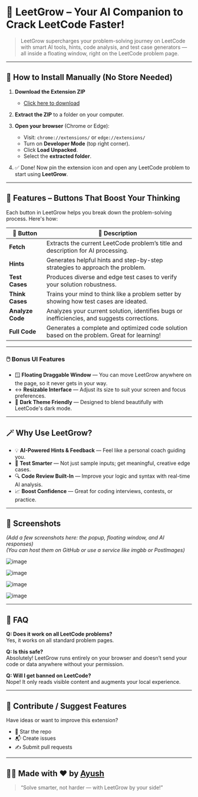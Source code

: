 # 🚀 LeetGrow – Your AI Companion to Crack LeetCode Faster!

> LeetGrow supercharges your problem-solving journey on LeetCode with smart AI tools, hints, code analysis, and test case generators — all inside a floating window, right on the LeetCode problem page.

---

## 🔧 How to Install Manually (No Store Needed)

1. **Download the Extension ZIP**
   - [Click here to download](https://github.com/Ayush05dev/LeetGrow/archive/refs/heads/deployment.zip)

2. **Extract the ZIP** to a folder on your computer.

3. **Open your browser** (Chrome or Edge):
   - Visit: `chrome://extensions/` or `edge://extensions/`
   - Turn on **Developer Mode** (top right corner).
   - Click **Load Unpacked**.
   - Select the **extracted folder**.

4. ✅ Done! Now pin the extension icon and open any LeetCode problem to start using **LeetGrow**.

---

## 🧠 Features – Buttons That Boost Your Thinking

Each button in LeetGrow helps you break down the problem-solving process. Here's how:

| 🧩 Button        | 📝 Description |
|------------------|---------------|
| **Fetch**        | Extracts the current LeetCode problem’s title and description for AI processing. |
| **Hints**        | Generates helpful hints and step-by-step strategies to approach the problem. |
| **Test Cases**   | Produces diverse and edge test cases to verify your solution robustness. |
| **Think Cases**  | Trains your mind to think like a problem setter by showing how test cases are ideated. |
| **Analyze Code** | Analyzes your current solution, identifies bugs or inefficiencies, and suggests corrections. |
| **Full Code**    | Generates a complete and optimized code solution based on the problem. Great for learning! |

---

### 🖱️ Bonus UI Features

- 🪟 **Floating Draggable Window** — You can move LeetGrow anywhere on the page, so it never gets in your way.
- ↔️ **Resizable Interface** — Adjust its size to suit your screen and focus preferences.
- 🌙 **Dark Theme Friendly** — Designed to blend beautifully with LeetCode's dark mode.

---



## 🪄 Why Use LeetGrow?

- 💡 **AI-Powered Hints & Feedback** — Feel like a personal coach guiding you.
- 🧪 **Test Smarter** — Not just sample inputs; get meaningful, creative edge cases.
- 🔍 **Code Review Built-In** — Improve your logic and syntax with real-time AI analysis.
- 📈 **Boost Confidence** — Great for coding interviews, contests, or practice.

---

## 📸 Screenshots

*(Add a few screenshots here: the popup, floating window, and AI responses)*  
*(You can host them on GitHub or use a service like imgbb or PostImages)*

![image](https://github.com/user-attachments/assets/bf6bbea4-94c1-4c22-8c27-6153f66ca068)

![image](https://github.com/user-attachments/assets/d7cf1ab5-0422-4e19-a4d9-ddbf39c6cf35) 

![image](https://github.com/user-attachments/assets/2b867d3a-f749-4b6b-afee-9fd5a6b26ac6)

![image](https://github.com/user-attachments/assets/60305227-0e19-422c-a706-485c0cd2181c)



---

## 💬 FAQ

**Q: Does it work on all LeetCode problems?**  
Yes, it works on all standard problem pages.

**Q: Is this safe?**  
Absolutely! LeetGrow runs entirely on your browser and doesn’t send your code or data anywhere without your permission.

**Q: Will I get banned on LeetCode?**  
Nope! It only reads visible content and augments your local experience.

---

## 🤝 Contribute / Suggest Features

Have ideas or want to improve this extension?

- 🌟 Star the repo
- 📬 Create issues
- ✍️ Submit pull requests

---

## 👨‍💻 Made with ❤️ by [Ayush](https://your-website-or-linkedin.com)

> “Solve smarter, not harder — with LeetGrow by your side!”

